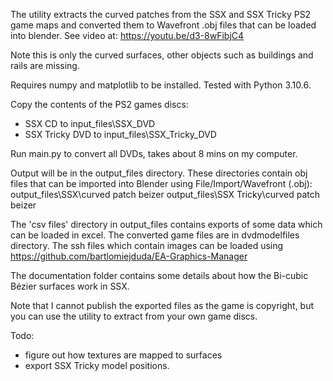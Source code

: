 The utility extracts the curved patches from the SSX and SSX Tricky PS2 game maps and converted them to Wavefront .obj files that can be loaded into blender. See video at:
https://youtu.be/d3-8wFibjC4

Note this is only the curved surfaces, other objects such as buildings and rails are missing. 

Requires numpy and matplotlib to be installed. Tested with Python 3.10.6.

Copy the contents of the PS2 games discs:
- SSX CD to input_files\SSX_DVD
- SSX Tricky DVD to input_files\SSX_Tricky_DVD

Run main.py to convert all DVDs, takes about 8 mins on my computer.

Output will be in the output_files directory. These directories contain obj files that can be imported into Blender using File/Import/Wavefront (.obj):
output_files\SSX\curved patch beizer
output_files\SSX Tricky\curved patch beizer

The 'csv files' directory in output_files contains exports of some data which can be loaded in excel.
The converted game files are in dvdmodelfiles directory. The ssh files which contain images can be loaded using https://github.com/bartlomiejduda/EA-Graphics-Manager

The documentation folder contains some details about how the Bi-cubic Bézier surfaces work in SSX.

Note that I cannot publish the exported files as the game is copyright, but you can use the utility to extract from your own game discs.

Todo:
- figure out how textures are mapped to surfaces
- export SSX Tricky model positions.
